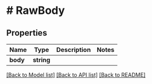 # # RawBody

## Properties

Name | Type | Description | Notes
------------ | ------------- | ------------- | -------------
**body** | **string** |  |

[[Back to Model list]](../../README.md#models) [[Back to API list]](../../README.md#endpoints) [[Back to README]](../../README.md)
